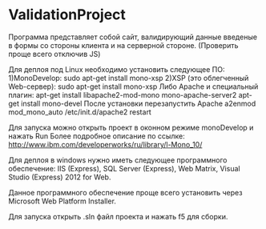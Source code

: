 ValidationProject
=================
Программа представляет собой сайт, валидирующий данные введеные в формы со стороны клиента и на серверной стороне. (Проверить проще всего отключив JS)

Для деплоя под Linux необходимо установить следующее ПО:
1)MonoDevelop: sudo apt-get install mono-xsp
2)XSP (это облегченный Web-сервер): sudo apt-get install mono-xsp
Либо Apache и специальный плагин:
apt-get install libapache2-mod-mono mono-apache-server2
apt-get install mono-devel
После установки перезапустить Apache
a2enmod mod_mono_auto
/etc/init.d/apache2 restart

Для запуска можно открыть проект в оконном режиме monoDevelop и нажать Run
Более подробное описание по ссылке: http://www.ibm.com/developerworks/ru/library/l-Mono_10/


Для деплоя в windows нужно иметь следующее программного обеспечение:
IIS (Express),
SQL Server (Express),
Web Matrix,
Visual Studio (Express) 2012 for Web.

Данное программного обеспечение проще всего установить через Microsoft Web Platform Installer.

Для запуска открыть .sln файл проекта и нажать f5 для сборки.

